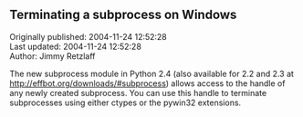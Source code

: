## Terminating a subprocess on Windows  
Originally published: 2004-11-24 12:52:28  
Last updated: 2004-11-24 12:52:28  
Author: Jimmy Retzlaff  
  
The new subprocess module in Python 2.4 (also available for 2.2 and 2.3 at http://effbot.org/downloads/#subprocess) allows access to the handle of any newly created subprocess. You can use this handle to terminate subprocesses using either ctypes or the pywin32 extensions.